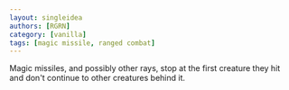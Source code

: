 ```yaml
---
layout: singleidea
authors: [RGRN]
category: [vanilla]
tags: [magic missile, ranged combat]
---
```

Magic missiles, and possibly other rays, stop at the first creature they hit and don't continue to other creatures behind it.

